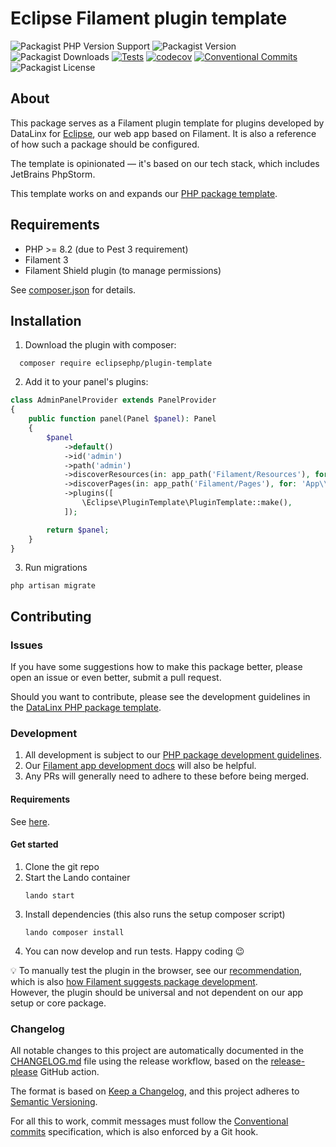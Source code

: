 # Eclipse Filament plugin template

![Packagist PHP Version Support](https://img.shields.io/packagist/php-v/eclipsephp/plugin-template)
![Packagist Version](https://img.shields.io/packagist/v/eclipsephp/plugin-template)
![Packagist Downloads](https://img.shields.io/packagist/dt/eclipsephp/plugin-template)
[![Tests](https://github.com/DataLinx/eclipsephp-plugin-template/actions/workflows/test-runner.yml/badge.svg)](https://github.com/DataLinx/eclipsephp-plugin-template/actions/workflows/test-runner.yml)
[![codecov](https://codecov.io/gh/DataLinx/eclipsephp-plugin-template/graph/badge.svg?token=1HKSY5O6IW)](https://codecov.io/gh/DataLinx/eclipsephp-plugin-template)
[![Conventional Commits](https://img.shields.io/badge/Conventional%20Commits-1.0.0-%23FE5196?logo=conventionalcommits&logoColor=white)](https://conventionalcommits.org)
![Packagist License](https://img.shields.io/packagist/l/eclipsephp/plugin-template)

## About
This package serves as a Filament plugin template for plugins developed by DataLinx for [Eclipse](https://github.com/DataLinx/eclipsephp-app), our web app based on Filament. It is also a reference of how such a package should be configured.

The template is opinionated — it's based on our tech stack, which includes JetBrains PhpStorm.

This template works on and expands our [PHP package template](https://github.com/DataLinx/php-package-template).

## Requirements
- PHP >= 8.2 (due to Pest 3 requirement)
- Filament 3
- Filament Shield plugin (to manage permissions)

See [composer.json](composer.json) for details.

## Installation
1. Download the plugin with composer:
```shell
  composer require eclipsephp/plugin-template
````
2. Add it to your panel's plugins:
```php
class AdminPanelProvider extends PanelProvider
{
    public function panel(Panel $panel): Panel
    {
        $panel
            ->default()
            ->id('admin')
            ->path('admin')
            ->discoverResources(in: app_path('Filament/Resources'), for: 'App\\Filament\\Resources')
            ->discoverPages(in: app_path('Filament/Pages'), for: 'App\\Filament\\Pages')
            ->plugins([
                \Eclipse\PluginTemplate\PluginTemplate::make(),
            ]);

        return $panel;
    }
}
```
3. Run migrations
```shell
php artisan migrate
```

## Contributing

### Issues
If you have some suggestions how to make this package better, please open an issue or even better, submit a pull request.

Should you want to contribute, please see the development guidelines in the [DataLinx PHP package template](https://github.com/DataLinx/php-package-template).

### Development

1. All development is subject to our [PHP package development guidelines](https://github.com/DataLinx/php-package-template/blob/bc39ae340e7818614ae2aaa607e97088318dd754/docs/Documentation.md).
2. Our [Filament app development docs](https://datalinx.github.io/eclipsephp-app/) will also be helpful.
3. Any PRs will generally need to adhere to these before being merged.

#### Requirements
See [here](https://datalinx.github.io/eclipsephp-app/introduction/requirements.html).

#### Get started
1. Clone the git repo
2. Start the Lando container
    ```shell
    lando start
    ````
3. Install dependencies (this also runs the setup composer script)
    ```shell
    lando composer install
    ````
4. You can now develop and run tests. Happy coding 😉

💡 To manually test the plugin in the browser, see our [recommendation](https://datalinx.github.io/eclipsephp-app/plugin-development/setting-up.html), which is also [how Filament suggests package development](https://filamentphp.com/docs/3.x/support/contributing#developing-with-a-local-copy-of-filament).  
However, the plugin should be universal and not dependent on our app setup or core package.

### Changelog
All notable changes to this project are automatically documented in the [CHANGELOG.md](CHANGELOG.md) file using the release workflow, based on the [release-please](https://github.com/googleapis/release-please) GitHub action.

The format is based on [Keep a Changelog](https://keepachangelog.com/en/1.0.0/),
and this project adheres to [Semantic Versioning](https://semver.org/spec/v2.0.0.html).

For all this to work, commit messages must follow the [Conventional commits](https://www.conventionalcommits.org/) specification, which is also enforced by a Git hook.


